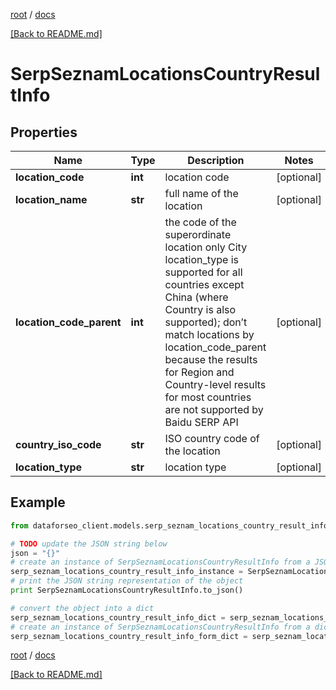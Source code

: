[root](./../ "root") / [docs](./ "docs")

[[Back to README.md]](./../README.md "[Back to README.md]")

# SerpSeznamLocationsCountryResultInfo

## Properties

Name | Type | Description | Notes
------------ | ------------- | ------------- | -------------
**location_code** | **int** | location code | [optional]
**location_name** | **str** | full name of the location | [optional]
**location_code_parent** | **int** | the code of the superordinate location only City location_type is supported for all countries except China (where Country is also supported); don’t match locations by location_code_parent because the results for Region and Country-level results for most countries are not supported by Baidu SERP API | [optional]
**country_iso_code** | **str** | ISO country code of the location | [optional]
**location_type** | **str** | location type | [optional]

## Example

```python
from dataforseo_client.models.serp_seznam_locations_country_result_info import SerpSeznamLocationsCountryResultInfo

# TODO update the JSON string below
json = "{}"
# create an instance of SerpSeznamLocationsCountryResultInfo from a JSON string
serp_seznam_locations_country_result_info_instance = SerpSeznamLocationsCountryResultInfo.from_json(json)
# print the JSON string representation of the object
print SerpSeznamLocationsCountryResultInfo.to_json()

# convert the object into a dict
serp_seznam_locations_country_result_info_dict = serp_seznam_locations_country_result_info_instance.to_dict()
# create an instance of SerpSeznamLocationsCountryResultInfo from a dict
serp_seznam_locations_country_result_info_form_dict = serp_seznam_locations_country_result_info.from_dict(serp_seznam_locations_country_result_info_dict)
```

  

[root](./../ "root") / [docs](./ "docs")

[[Back to README.md]](./../README.md "[Back to README.md]")